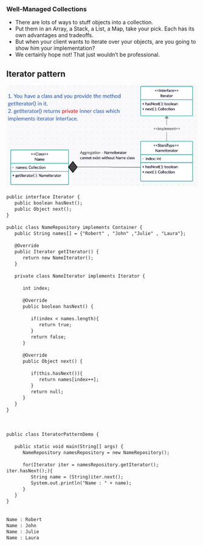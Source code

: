 ### Well-Managed Collections
* There are lots of ways to stuff objects into a collection.
* Put them in an Array, a Stack, a List, a Map, take your pick. Each has its own advantages and tradeoffs.
* But when your client wants to iterate over your objects, are you going to show him your implementation? 
* We certainly hope not! That just wouldn’t be professional.

## Iterator pattern
![](https://github.com/xXLogicNotFoundXx/DesignPatterns/blob/main/Iterator/IteratorPattern.png)

```
public interface Iterator {
   public boolean hasNext();
   public Object next();
}

public class NameRepository implements Container {
   public String names[] = {"Robert" , "John" ,"Julie" , "Laura"};

   @Override
   public Iterator getIterator() {
      return new NameIterator();
   }

   private class NameIterator implements Iterator {

      int index;

      @Override
      public boolean hasNext() {
      
         if(index < names.length){
            return true;
         }
         return false;
      }

      @Override
      public Object next() {
      
         if(this.hasNext()){
            return names[index++];
         }
         return null;
      }		
   }
}



public class IteratorPatternDemo {
	
   public static void main(String[] args) {
      NameRepository namesRepository = new NameRepository();

      for(Iterator iter = namesRepository.getIterator(); iter.hasNext();){
         String name = (String)iter.next();
         System.out.println("Name : " + name);
      } 	
   }
}


Name : Robert
Name : John
Name : Julie
Name : Laura
```
